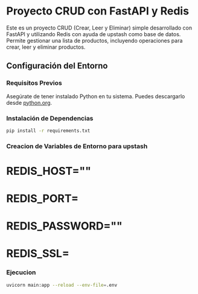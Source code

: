 # Proyecto CRUD con FastAPI y Redis

Este es un proyecto CRUD (Crear, Leer y Eliminar) simple desarrollado con FastAPI y utilizando Redis con ayuda de upstash como base de datos. Permite gestionar una lista de productos, incluyendo operaciones para crear, leer y eliminar productos.

## Configuración del Entorno

### Requisitos Previos

Asegúrate de tener instalado Python en tu sistema. Puedes descargarlo desde [python.org](https://www.python.org/downloads/).

### Instalación de Dependencias

```bash
pip install -r requirements.txt
```
### Creacion de Variables de Entorno para upstash

# REDIS_HOST=""
# REDIS_PORT=
# REDIS_PASSWORD=""
# REDIS_SSL=


### Ejecucion
```bash	
uvicorn main:app --reload --env-file=.env
```

